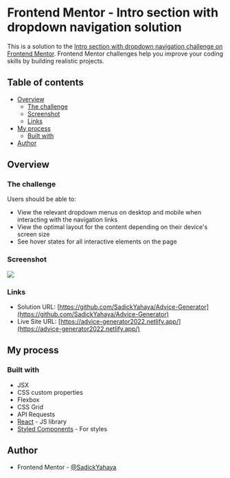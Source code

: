 # Frontend Mentor - Intro section with dropdown navigation solution

This is a solution to the [Intro section with dropdown navigation challenge on Frontend Mentor](https://www.frontendmentor.io/challenges/intro-section-with-dropdown-navigation-ryaPetHE5). Frontend Mentor challenges help you improve your coding skills by building realistic projects.

## Table of contents

- [Overview](#overview)
  - [The challenge](#the-challenge)
  - [Screenshot](#screenshot)
  - [Links](#links)
- [My process](#my-process)
  - [Built with](#built-with)
- [Author](#author)

## Overview

### The challenge

Users should be able to:

- View the relevant dropdown menus on desktop and mobile when interacting with the navigation links
- View the optimal layout for the content depending on their device's screen size
- See hover states for all interactive elements on the page

### Screenshot

![](../advice-generator/screenshot.png)

### Links

- Solution URL: [https://github.com/SadickYahaya/Advice-Generator](https://github.com/SadickYahaya/Advice-Generator)
- Live Site URL: [https://advice-generator2022.netlify.app/](https://advice-generator2022.netlify.app/)

## My process

### Built with

- JSX
- CSS custom properties
- Flexbox
- CSS Grid
- API Requests
- [React](https://reactjs.org/) - JS library
- [Styled Components](https://styled-components.com/) - For styles

## Author

- Frontend Mentor - [@SadickYahaya](https://www.frontendmentor.io/profile/SadickYahaya)
